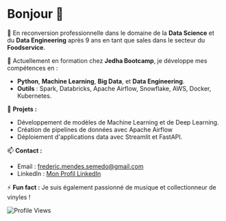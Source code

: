 # Bonjour 👋

🚀 En reconversion professionnelle dans le domaine de la **Data Science** et du **Data Engineering** après 9 ans en tant que sales dans le secteur du **Foodservice**.

🌱 Actuellement en formation chez **Jedha Bootcamp**, je développe mes compétences en :
- **Python**, **Machine Learning**, **Big Data**, et **Data Engineering**.
- **Outils** : Spark, Databricks, Apache Airflow, Snowflake, AWS, Docker, Kubernetes.

🔧 **Projets :**
- Développement de modèles de Machine Learning et de Deep Learning.
- Création de pipelines de données avec Apache Airflow
- Déploiement d'applications data avec Streamlit et FastAPI.

📫 **Contact :**
- Email : frederic.mendes.semedo@gmail.com
- LinkedIn : [Mon Profil LinkedIn](https://www.linkedin.com/in/frédéric-mendes-semedo/)

⚡ **Fun fact :** Je suis également passionné de musique et collectionneur de vinyles !

![Profile Views](https://komarev.com/ghpvc/?username=Fmendes13&label=VUES+DU+PROFIL)

